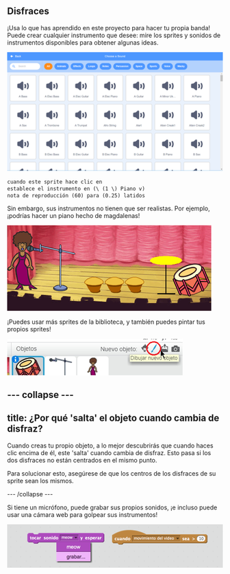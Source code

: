 ## Disfraces

¡Usa lo que has aprendido en este proyecto para hacer tu propia banda! Puede crear cualquier instrumento que desee: mire los sprites y sonidos de instrumentos disponibles para obtener algunas ideas.

![screenshot](images/band-ideas-sounds.png)

```blocks3
cuando este sprite hace clic en
establece el instrumento en (\ (1 \) Piano v)
nota de reproducción (60) para (0.25) latidos
```

Sin embargo, sus instrumentos no tienen que ser realistas. Por ejemplo, ¡podrías hacer un piano hecho de magdalenas!

![captura de pantalla](images/band-piano.png)

¡Puedes usar más sprites de la biblioteca, y también puedes pintar tus propios sprites!

![captura de pantalla](images/band-draw.png)

## \--- collapse \---

## title: ¿Por qué 'salta' el objeto cuando cambia de disfraz?

Cuando creas tu propio objeto, a lo mejor descubrirás que cuando haces clic encima de él, este 'salta' cuando cambia de disfraz. Esto pasa si los dos disfraces no están centrados en el mismo punto.

Para solucionar esto, asegúrese de que los centros de los disfraces de su sprite sean los mismos.

\--- /collapse \---

Si tiene un micrófono, puede grabar sus propios sonidos, ¡e incluso puede usar una cámara web para golpear sus instrumentos!

![screenshot](images/band-io.png)